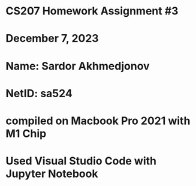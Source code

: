 # CS207 Homework Assignment #3
# December 7, 2023
# Name: Sardor Akhmedjonov
# NetID: sa524
# compiled on Macbook Pro 2021 with M1 Chip
# Used Visual Studio Code with Jupyter Notebook

